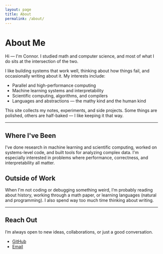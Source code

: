 ```yaml
---
layout: page
title: About
permalink: /about/
---
```


# About Me

Hi — I'm Connor. I studied math and computer science, and most of what I do sits at the intersection of the two.

I like building systems that work well, thinking about how things fail, and occasionally writing about it. My interests include:

- Parallel and high-performance computing
- Machine learning systems and interpretability
- Scientific computing, algorithms, and compilers
- Languages and abstractions — the mathy kind and the human kind

This site collects my notes, experiments, and side projects. Some things are polished, others are half-baked — I like keeping it that way.

---

## Where I've Been

I’ve done research in machine learning and scientific computing, worked on systems-level code, and built tools for analyzing complex data. I'm especially interested in problems where performance, correctness, and interpretability all matter.

## Outside of Work

When I'm not coding or debugging something weird, I’m probably reading about history, working through a math paper, or learning languages (natural and programming). I also spend way too much time thinking about writing.

---

## Reach Out

I’m always open to new ideas, collaborations, or just a good conversation.

- [GitHub](https://github.com/connorbuchheit)
- [Email](mailto:connorbuchheit@gmail.com)


